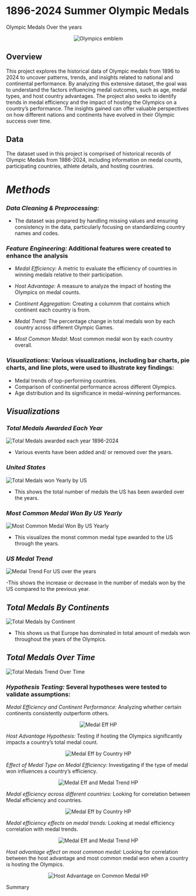 # 1896-2024 Summer Olympic Medals
 Olympic  Medals Over the years

<p align="center">
  <img src="https://github.com/user-attachments/assets/1dde9650-6a81-4e4d-963d-c06876f8bb4c" alt="Olympics emblem">
</p>

## Overview

This project explores the historical data of Olympic medals from 1896 to 2024 to uncover patterns, trends, and insights related to national and continental performance. By analyzing this extensive dataset, the goal was to understand the factors influencing medal outcomes, such as age, medal types, and host country advantages. The project also seeks to identify trends in medal efficiency and the impact of hosting the Olympics on a country’s performance. The insights gained can offer valuable perspectives on how different nations and continents have evolved in their Olympic success over time.

## Data

The dataset used in this project is comprised of historical records of Olympic Medals from 1986-2024, including information on medal counts, participating countries, athlete details, and hosting countries. 

# *Methods*

### *Data Cleaning & Preprocessing:*
- The dataset was prepared by handling missing values and ensuring consistency in the data, particularly focusing on standardizing country names and codes.

### *Feature Engineering:* Additional features were created to enhance the analysis

- *Medal Efficiency:* A metric to evaluate the efficiency of countries in winning medals relative to their participation.

- *Host Advantage:* A measure to analyze the impact of hosting the Olympics on medal counts.

- *Continent Aggregation:* Creating a columnm that contains which continent each country is from.

- *Medal Trend:* The percentage change in total medals won by each country across different Olympic Games.

- *Most Common Medal:* Most common medal won by each country overall.

### *Visualizations:* Various visualizations, including bar charts, pie charts, and line plots, were used to illustrate key findings:

- Medal trends of top-performing countries.
- Comparison of continental performance across different Olympics.
- Age distribution and its significance in medal-winning performances.


## *Visualizations*


### *Total Medals Awarded Each Year*

![Total Medals awarded each year 1896-2024](https://github.com/user-attachments/assets/a759f8d7-ab1e-4939-a2b9-f9bbc75c1157)


- Various events have been added and/ or removed over the years.


### *United States*

![Total Medals won Yearly by US](https://github.com/user-attachments/assets/80865257-8b0f-4bbc-8f3a-9750c5c678b6)

- This shows the total number of medals the US has been awarded over the years.


### *Most Common Medal Won By US Yearly*

![Most Common Medal Won By US Yearly](https://github.com/user-attachments/assets/0fca5b91-2be6-4e11-acf8-2c95052e78f4)

- This visualizes the monst common medal type awarded to the US through the years.

### *US Medal Trend*

![Medal Trend For US over the years](https://github.com/user-attachments/assets/f1392093-ea9c-4060-9bf4-175561f74985)

-This shows the increase or decrease in the number of medals won by the US compared to the previous year.

## *Total Medals By Continents*

![Total Medals by Continent](https://github.com/user-attachments/assets/17c1bf73-ebc4-4ab4-b8fb-5db856a0e705)

- This shows us that Europe has dominated in total amount of medals won throughout the years of the Olympics.

## *Total Medals Over Time*

![Total Medals Trend Over Time](https://github.com/user-attachments/assets/515726d5-3b97-4f7a-b243-40bf730c6c26)

### *Hypothesis Testing:* Several hypotheses were tested to validate assumptions:

*Medal Efficiency and Continent Performance:* Analyzing whether certain continents consistently outperform others.

<p align="center">
  <img src="https://github.com/user-attachments/assets/c826d929-ede0-4635-b897-dad9e94100ed" alt="Medal Eff HP">
</p>



*Host Advantage Hypothesis:* Testing if hosting the Olympics significantly impacts a country’s total medal count.

<p align="center">
  <img src="https://github.com/user-attachments/assets/137ac0e1-7448-4ead-b4dd-4a7973417e06" alt="Medal Eff by Country HP">
</p>

*Effect of Medal Type on Medal Efficiency:* Investigating if the type of medal won influences a country’s efficiency.

<p align="center">
  <img src="https://github.com/user-attachments/assets/e9bcd13c-2827-4dea-8a2b-95905fe80999" alt="Medal Eff and Medal Trend HP">
</p>

*Medal efficiency across different countries:* Looking for correlation between Medal efficiency and countries.

<p align="center">
  <img src="https://github.com/user-attachments/assets/137ac0e1-7448-4ead-b4dd-4a7973417e06" alt="Medal Eff by Country HP">
</p>


*Medal efficiency effects on medal trends:* Looking at medal efficiency correlation with medal trends.

<p align="center">
  <img src="https://github.com/user-attachments/assets/e9bcd13c-2827-4dea-8a2b-95905fe80999" alt="Medal Eff and Medal Trend HP">
</p>

*Host advantage effect on most common medal:* Looking for correlation between the host advantage and most common medal won when a country is hosting the Olympics.

<p align="center">
  <img src="https://github.com/user-attachments/assets/ec928518-bdc1-4771-bd2b-ddb8ede10895" alt="Host Advantage on Common Medal HP">
</p>

Summary






